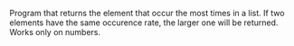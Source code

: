 Program that returns the element that occur the most times in a list. If two elements have the same occurence rate, the larger one will be returned. Works only on numbers.




